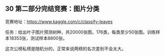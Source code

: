 ## 30 第二部分完结竞赛：图片分类

竞赛地址：https://www.kaggle.com/c/classify-leaves

任务：给出叶子图片预测树种，共20000张图，176类，每类至少50张图。训练样本18353张，测试样本8800张。

这次公榜私榜是随机分的，正常来说两榜的名次差别不会太大。